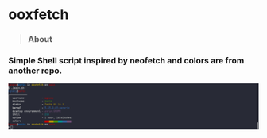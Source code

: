 # ooxfetch

> ### About
### Simple Shell script inspired by neofetch and colors are from another repo.
![image](preview.png)
